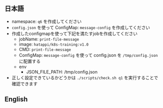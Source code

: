 ## 日本語
- namespace: `q6` を作成してください
- `config.json` を使って ConfigMap: `message-config` を作成してください
- 作成したconfigmapを使って下記を満たすjobを作成してください
	- jobName: `print-file-message`
	- image: `hatappi/k8s-training:v1.0`
	- CMD: `print-file-message`
	- ConfigMap: `message-config` を使って config.json を `/tmp/config.json` に配置する
	- env
		- JSON_FILE_PATH: /tmp/config.json
- 正しく設定できているかどうかは `./scripts/check.sh q1` を実行することで確認できます

## English

